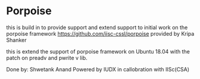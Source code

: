 # Porpoise

this is build in to provide support and extend support to initial work on the porpoise framework https://github.com/iisc-cssl/porpoise provided by Kripa Shanker

this is extend the support of porpoise framework on Ubuntu 18.04 with the patch on preadv and pwrite v lib.

Done by:
Shwetank Anand
Powered by IUDX in callobration with IISc(CSA)
